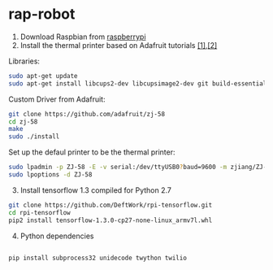 # rap-robot


1. Download Raspbian from [raspberrypi](https://www.raspberrypi.org/downloads/raspbian/)
2. Install the thermal printer based on Adafruit tutorials [[1]](https://learn.adafruit.com/networked-thermal-printer-using-cups-and-raspberry-pi/connect-and-configure-printer),[[2]](https://learn.adafruit.com/instant-camera-using-raspberry-pi-and-thermal-printer/system-setup)

Libraries:

```bash
sudo apt-get update
sudo apt-get install libcups2-dev libcupsimage2-dev git build-essential cups system-config-printer
```

Custom Driver from Adafruit:

```bash
git clone https://github.com/adafruit/zj-58
cd zj-58
make
sudo ./install
```

Set up the defaul printer to be the thermal printer:

```bash
sudo lpadmin -p ZJ-58 -E -v serial:/dev/ttyUSB0?baud=9600 -m zjiang/ZJ-58.ppd
sudo lpoptions -d ZJ-58
```

3. Install tensorflow 1.3 compiled for Python 2.7 

```bash
git clone https://github.com/DeftWork/rpi-tensorflow.git
cd rpi-tensorflow
pip2 install tensorflow-1.3.0-cp27-none-linux_armv7l.whl
```

4. Python dependencies

```bash

pip install subprocess32 unidecode twython twilio

```



